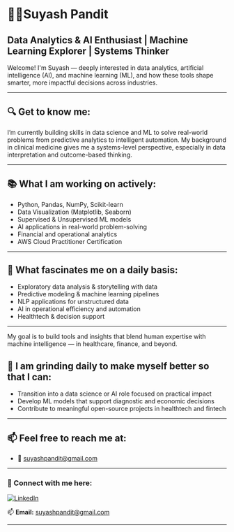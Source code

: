 # 👨‍⚕️Suyash Pandit
## Data Analytics & AI Enthusiast | Machine Learning Explorer | Systems Thinker

Welcome! I'm Suyash — deeply interested in data analytics, artificial intelligence (AI), and machine learning (ML), and how these tools shape smarter, more impactful decisions across industries.


---

## 🔍 Get to know me:
I’m currently building skills in data science and ML to solve real-world problems from predictive analytics to intelligent automation. My background in clinical medicine gives me a systems-level perspective, especially in data interpretation and outcome-based thinking.

---
## 📚 What I am working on actively:

- Python, Pandas, NumPy, Scikit-learn
- Data Visualization (Matplotlib, Seaborn)
- Supervised & Unsupervised ML models
- AI applications in real-world problem-solving
- Financial and operational analytics
- AWS Cloud Practitioner Certification

---
## 🧠 What fascinates me on a daily basis:

- Exploratory data analysis & storytelling with data
- Predictive modeling & machine learning pipelines
- NLP applications for unstructured data
- AI in operational efficiency and automation
- Healthtech & decision support
---

My goal is to build tools and insights that blend human expertise with machine intelligence — in healthcare, finance, and beyond.

## 🚀 I am grinding daily to make myself better so that I can:
- Transition into a data science or AI role focused on practical impact
- Develop ML models that support diagnostic and economic decisions
- Contribute to meaningful open-source projects in healthtech and fintech

---
## 📫 Feel free to reach me at:
- 📧 suyashpandit@gmail.com

---
 
### 📢 Connect with me here:
[![LinkedIn](https://img.shields.io/badge/LinkedIn-0A66C2?style=for-the-badge&logo=linkedin&logoColor=white)](https://www.linkedin.com/in/suyash-pandit-bb2597330/)

📫 **Email:** suyashpandit@gmail.com  
 
---
 
###
